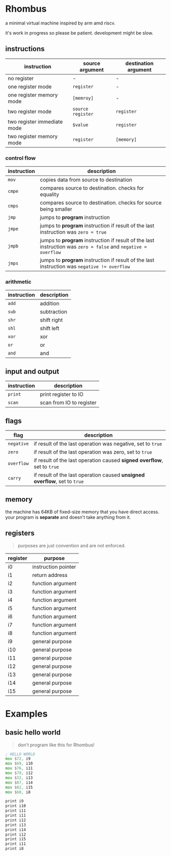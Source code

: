 # Rhombus
a minimal virtual machine inspired by arm amd riscv.

it's work in progress so please be patient. development might be slow.

## instructions
| instruction | source argument | destination argument |
| ----------- | -------------- | --------------- |
| no register | - | - |
| one register mode | `register` | - |
| one register memory mode | `[memroy]` | - |
| two register mode | `source register` | `register` |
| two register immediate mode | `$value` | `register` |
| two register memory mode | `register` | `[memory]` |


### control flow
| instruction | description |
| ----------- | ----------- |
| `mov` | copies data from source to destination |
| `cmpe` | compares source to destination. checks for equality |
| `cmps` | compares source to destination. checks for source being smaller |
| `jmp` | jumps to **program** instruction |
| `jmpe` | jumps to **program** instruction if result of the last instruction was `zero = true` |
| `jmpb` | jumps to **program** instruction if result of the last instruction was `zero = false` and `negative = overflow` |
| `jmps` | jumps to **program** instruction if result of the last instruction was `negative != overflow` |

### arithmetic
| instruction | description |
| ----------- | ----------- |
| `add` | addition |
| `sub` | subtraction |
| `shr` | shift right |
| `shl` | shift left |
| `xor` | xor |
| `or` | or |
| `and` | and |

## input and output
| instruction | description |
| ----------- | ----------- |
| `print` | print register to IO |
| `scan` | scan from IO to register |

## flags 

| flag | description |
| ---- | ----------- |
| `negative` | if result of the last operation was negative, set to `true` |
| `zero` | if result of the last operation was zero, set to `true` |
| `overflow` | if result of the last operation caused **signed overflow**, set to `true` |
| `carry` | if result of the last operation caused **unsigned overflow**, set to `true` |

## memory

the machine has 64KB of fixed-size memory that you have direct access. your program is **separate** and doesn't take anything from it.

## registers

> purposes are just convention and are not enforced.

| register | purpose |
| -------- | ------- |
| i0 | instruction pointer |
| i1 | return address |
| i2 | function argument |
| i3 | function argument |
| i4 | function argument |
| i5 | function argument |
| i6 | function argument |
| i7 | function argument |
| i8 | function argument |
| i9 | general purpose |
| i10 | general purpose |
| i11 | general purpose |
| i12 | general purpose |
| i13 | general purpose |
| i14 | general purpose |
| i15 | general purpose |

# Examples

## basic hello world

> don't program like this for Rhombus!

```asm
; HELLO WORLD
mov $72, i9
mov $69, i10
mov $76, i11
mov $79, i12
mov $32, i13
mov $87, i14
mov $82, i15
mov $68, i8

print i9
print i10
print i11
print i11
print i12
print i13
print i14
print i12
print i15
print i11
print i8
```
